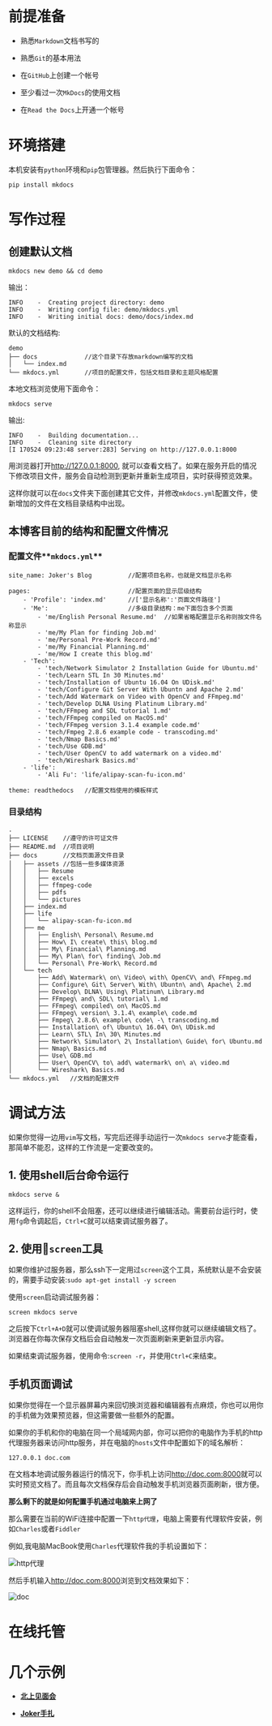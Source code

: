 # 前提准备

- 熟悉`Markdown`文档书写的

- 熟悉`Git`的基本用法

- 在`GitHub`上创建一个帐号

- 至少看过一次`MkDocs`的使用文档

- 在`Read the Docs`上开通一个帐号

# 环境搭建

本机安装有`python`环境和`pip`包管理器。然后执行下面命令：

```
pip install mkdocs
```

# 写作过程

## 创建默认文档

``` 
mkdocs new demo && cd demo
```

输出：

```
INFO    -  Creating project directory: demo 
INFO    -  Writing config file: demo/mkdocs.yml 
INFO    -  Writing initial docs: demo/docs/index.md 
```

默认的文档结构:

```
demo
├── docs             //这个目录下存放markdown编写的文档
│   └── index.md     
└── mkdocs.yml       //项目的配置文件，包括文档目录和主题风格配置
```

本地文档浏览使用下面命令：

```
mkdocs serve
```

输出:

```
INFO    -  Building documentation... 
INFO    -  Cleaning site directory 
[I 170524 09:23:48 server:283] Serving on http://127.0.0.1:8000
```

用浏览器打开<http://127.0.0.1:8000>, 就可以查看文档了。如果在服务开启的情况下修改项目文件，服务会自动检测到更新并重新生成项目，实时获得预览效果。

这样你就可以在`docs`文件夹下面创建其它文件，并修改`mkdocs.yml`配置文件，使新增加的文件在文档目录结构中出现。

## 本博客目前的结构和配置文件情况

### 配置文件**`mkdocs.yml`**

```
site_name: Joker's Blog          //配置项目名称，也就是文档显示名称

pages:                           //配置页面的显示层级结构
    - 'Profile': 'index.md'      //['显示名称':'页面文件路径']
    - 'Me':                      //多级目录结构：me下面包含多个页面
        - 'me/English Personal Resume.md'  //如果省略配置显示名称则按文件名称显示
        - 'me/My Plan for finding Job.md'
        - 'me/Personal Pre-Work Record.md'
        - 'me/My Financial Planning.md'
        - 'me/How I create this blog.md'
    - 'Tech': 
        - 'tech/Network Simulator 2 Installation Guide for Ubuntu.md'
        - 'tech/Learn STL In 30 Minutes.md'
        - 'tech/Installation of Ubuntu 16.04 On UDisk.md'
        - 'tech/Configure Git Server With Ubuntn and Apache 2.md'
        - 'tech/Add Watermark on Video with OpenCV and FFmpeg.md'
        - 'tech/Develop DLNA Using Platinum Library.md'
        - 'tech/FFmpeg and SDL tutorial 1.md'
        - 'tech/FFmpeg compiled on MacOS.md'
        - 'tech/FFmpeg version 3.1.4 example code.md'
        - 'tech/Fmpeg 2.8.6 example code - transcoding.md'
        - 'tech/Nmap Basics.md'
        - 'tech/Use GDB.md'
        - 'tech/User OpenCV to add watermark on a video.md'
        - 'tech/Wireshark Basics.md'
    - 'life':
        - 'Ali Fu': 'life/alipay-scan-fu-icon.md'

theme: readthedocs   //配置文档使用的模板样式
```

### 目录结构

```
.
├── LICENSE    //遵守的许可证文件
├── README.md  //项目说明
├── docs       //文档页面源文件目录
│   ├── assets //包括一些多媒体资源
│   │   ├── Resume
│   │   ├── excels
│   │   ├── ffmpeg-code
│   │   ├── pdfs
│   │   └── pictures
│   ├── index.md
│   ├── life
│   │   └── alipay-scan-fu-icon.md
│   ├── me
│   │   ├── English\ Personal\ Resume.md
│   │   ├── How\ I\ create\ this\ blog.md
│   │   ├── My\ Financial\ Planning.md
│   │   ├── My\ Plan\ for\ finding\ Job.md
│   │   └── Personal\ Pre-Work\ Record.md
│   └── tech
│       ├── Add\ Watermark\ on\ Video\ with\ OpenCV\ and\ FFmpeg.md
│       ├── Configure\ Git\ Server\ With\ Ubuntn\ and\ Apache\ 2.md
│       ├── Develop\ DLNA\ Using\ Platinum\ Library.md
│       ├── FFmpeg\ and\ SDL\ tutorial\ 1.md
│       ├── FFmpeg\ compiled\ on\ MacOS.md
│       ├── FFmpeg\ version\ 3.1.4\ example\ code.md
│       ├── Fmpeg\ 2.8.6\ example\ code\ -\ transcoding.md
│       ├── Installation\ of\ Ubuntu\ 16.04\ On\ UDisk.md
│       ├── Learn\ STL\ In\ 30\ Minutes.md
│       ├── Network\ Simulator\ 2\ Installation\ Guide\ for\ Ubuntu.md
│       ├── Nmap\ Basics.md
│       ├── Use\ GDB.md
│       ├── User\ OpenCV\ to\ add\ watermark\ on\ a\ video.md
│       └── Wireshark\ Basics.md
└── mkdocs.yml   //文档的配置文件
```

# 调试方法

如果你觉得一边用`vim`写文档，写完后还得手动运行一次`mkdocs serve`才能查看，那简单不能忍，这样的工作流是一定要改变的。

## 1. 使用shell后台命令运行

```
mkdocs serve &
```

这样运行，你的shell不会阻塞，还可以继续进行编辑活动。需要前台运行时，使用`fg`命令调起后，`Ctrl+C`就可以结束调试服务器了。

## 2. 使用`screen`工具

如果你维护过服务器，那么ssh下一定用过`screen`这个工具，系统默认是不会安装的，需要手动安装:`sudo apt-get install -y screen`

使用`screen`启动调试服务器：

```
screen mkdocs serve
```

之后按下`Ctrl+A+D`就可以使调试服务器阻塞shell,这样你就可以继续编辑文档了。浏览器在你每次保存文档后会自动触发一次页面刷新来更新显示内容。

如果结束调试服务器，使用命令:`screen -r`，并使用`Ctrl+C`来结束。

## 手机页面调试

如果你觉得在一个显示器屏幕内来回切换浏览器和编辑器有点麻烦，你也可以用你的手机做为效果预览器，但这需要做一些额外的配置。

如果你的手机和你的电脑在同一个局域网内部，你可以把你的电脑作为手机的http代理服务器来访问http服务，并在电脑的`hosts`文件中配置如下的域名解析：

```
127.0.0.1 doc.com
```

在文档本地调试服务器运行的情况下，你手机上访问<http://doc.com:8000>就可以实时预览文档了。而且每次文档保存后会自动触发手机浏览器页面刷新，很方便。

**那么剩下的就是如何配置手机通过电脑来上网了**

那么需要在当前的WiFi连接中配置一下`http代理`，电脑上需要有代理软件安装，例如`Charles`或者`Fiddler`

例如,我电脑MacBook使用`Charles`代理软件我的手机设置如下：

![http代理](/assets/pictures/http_proxy.png)

然后手机输入<http://doc.com:8000>浏览到文档效果如下：

![doc](/assets/pictures/blog_home.png)

# 在线托管


# 几个示例

- **[北上见面会](http://bsmeeting.readthedocs.io/zh/latest/)**

- **[Joker手扎](http://km.readthedocs.io/zh/latest/)**



